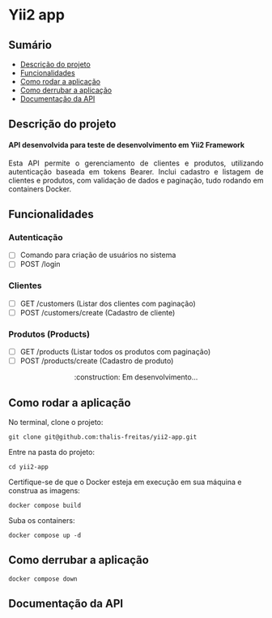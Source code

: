 # Yii2 app

## Sumário
  * [Descrição do projeto](#descrição-do-projeto)
  * [Funcionalidades](#funcionalidades)
  * [Como rodar a aplicação](#como-rodar-a-aplicação)
  * [Como derrubar a aplicação](#como-derrubar-a-aplicação)
  * [Documentação da API](#documentação-da-api)

## Descrição do projeto

<h4 align="justify">API desenvolvida para teste de desenvolvimento em Yii2 Framework</h4>
<p align="justify">Esta API permite o gerenciamento de clientes e produtos, utilizando autenticação baseada em tokens Bearer. Inclui cadastro e listagem de clientes e produtos, com validação de dados e paginação, tudo rodando em containers Docker.</p>

## Funcionalidades

### Autenticação
- [ ] Comando para criação de usuários no sistema
- [ ] POST /login

### Clientes
- [ ] GET /customers (Listar dos clientes com paginação)
- [ ] POST /customers/create (Cadastro de cliente)

### Produtos (Products)
- [ ] GET /products (Listar todos os produtos com paginação)
- [ ] POST /products/create (Cadastro de produto)

<div align="center">
  :construction: Em desenvolvimento...
</div>

## Como rodar a aplicação

No terminal, clone o projeto:

```
git clone git@github.com:thalis-freitas/yii2-app.git
```

Entre na pasta do projeto:

```
cd yii2-app
```

Certifique-se de que o Docker esteja em execução em sua máquina e construa as imagens:

```
docker compose build
```

Suba os containers:

```
docker compose up -d
```

## Como derrubar a aplicação

```
docker compose down
```

## Documentação da API
